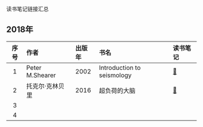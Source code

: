 读书笔记链接汇总

<!--more-->

## 2018年

| 序号 | 作者 | 出版年 | 书名 | 读书笔记 |
|:---:|:---|:---|:---|:---|
| 1 | Peter M.Shearer | 2002 | Introduction to seismology | [:book:]() |
| 2 | 托克尔·克林贝里 | 2016 | 超负荷的大脑 | [:book:](/book-working-memory) |
| 3 |  |   |  | |
| 4 |  |   |  | |